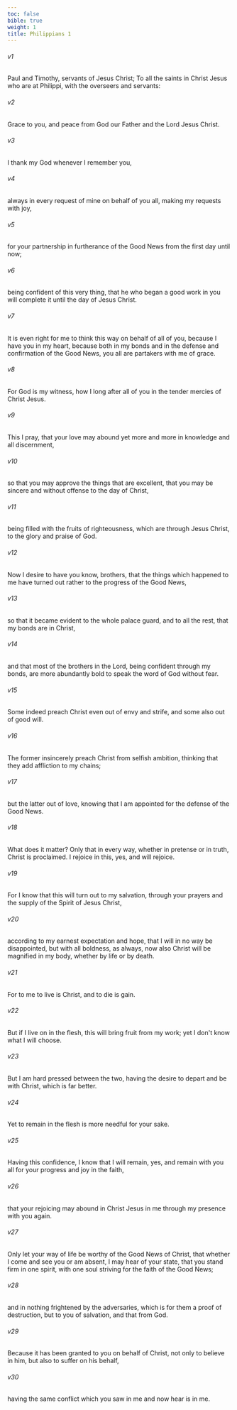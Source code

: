 ```yaml
---
toc: false
bible: true
weight: 1
title: Philippians 1
---
```




###### v1 
Paul and Timothy, servants of Jesus Christ; To all the saints in Christ Jesus who are at Philippi, with the overseers and servants: 

###### v2 
Grace to you, and peace from God our Father and the Lord Jesus Christ. 

###### v3 
I thank my God whenever I remember you, 

###### v4 
always in every request of mine on behalf of you all, making my requests with joy, 

###### v5 
for your partnership in furtherance of the Good News from the first day until now; 

###### v6 
being confident of this very thing, that he who began a good work in you will complete it until the day of Jesus Christ. 

###### v7 
It is even right for me to think this way on behalf of all of you, because I have you in my heart, because both in my bonds and in the defense and confirmation of the Good News, you all are partakers with me of grace. 

###### v8 
For God is my witness, how I long after all of you in the tender mercies of Christ Jesus. 

###### v9 
This I pray, that your love may abound yet more and more in knowledge and all discernment, 

###### v10 
so that you may approve the things that are excellent, that you may be sincere and without offense to the day of Christ, 

###### v11 
being filled with the fruits of righteousness, which are through Jesus Christ, to the glory and praise of God. 

###### v12 
Now I desire to have you know, brothers, that the things which happened to me have turned out rather to the progress of the Good News, 

###### v13 
so that it became evident to the whole palace guard, and to all the rest, that my bonds are in Christ, 

###### v14 
and that most of the brothers in the Lord, being confident through my bonds, are more abundantly bold to speak the word of God without fear. 

###### v15 
Some indeed preach Christ even out of envy and strife, and some also out of good will. 

###### v16 
The former insincerely preach Christ from selfish ambition, thinking that they add affliction to my chains; 

###### v17 
but the latter out of love, knowing that I am appointed for the defense of the Good News. 

###### v18 
What does it matter? Only that in every way, whether in pretense or in truth, Christ is proclaimed. I rejoice in this, yes, and will rejoice. 

###### v19 
For I know that this will turn out to my salvation, through your prayers and the supply of the Spirit of Jesus Christ, 

###### v20 
according to my earnest expectation and hope, that I will in no way be disappointed, but with all boldness, as always, now also Christ will be magnified in my body, whether by life or by death. 

###### v21 
For to me to live is Christ, and to die is gain. 

###### v22 
But if I live on in the flesh, this will bring fruit from my work; yet I don't know what I will choose. 

###### v23 
But I am hard pressed between the two, having the desire to depart and be with Christ, which is far better. 

###### v24 
Yet to remain in the flesh is more needful for your sake. 

###### v25 
Having this confidence, I know that I will remain, yes, and remain with you all for your progress and joy in the faith, 

###### v26 
that your rejoicing may abound in Christ Jesus in me through my presence with you again. 

###### v27 
Only let your way of life be worthy of the Good News of Christ, that whether I come and see you or am absent, I may hear of your state, that you stand firm in one spirit, with one soul striving for the faith of the Good News; 

###### v28 
and in nothing frightened by the adversaries, which is for them a proof of destruction, but to you of salvation, and that from God. 

###### v29 
Because it has been granted to you on behalf of Christ, not only to believe in him, but also to suffer on his behalf, 

###### v30 
having the same conflict which you saw in me and now hear is in me.
